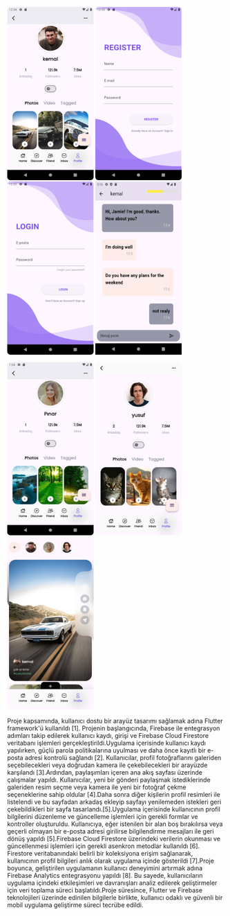 <p float="left">
  <img src="https://github.com/yusufKemalPinarci/arkadasekle/blob/master/bitirme_projesi_ss'leri/Screenshot_20240601_155454.png" width="200" height="400" />
  <img src="https://github.com/yusufKemalPinarci/arkadasekle/blob/master/bitirme_projesi_ss'leri/Screenshot_20240601_155529.png" width="200" height="400" />
  <img src="https://github.com/yusufKemalPinarci/arkadasekle/blob/master/bitirme_projesi_ss'leri/Screenshot_20240601_155536.png" width="200" height="400" />
  <img src="https://github.com/yusufKemalPinarci/arkadasekle/blob/master/bitirme_projesi_ss'leri/Screenshot_20240602_200701.png" width="200" height="400" />
</p>
<p float="left">
  <img src="https://github.com/yusufKemalPinarci/arkadasekle/blob/master/bitirme_projesi_ss'leri/Screenshot_20240601_160520.png" width="200" height="400" />
  <img src="https://github.com/yusufKemalPinarci/arkadasekle/blob/master/bitirme_projesi_ss'leri/Screenshot_20240602_010522.png" width="200" height="400" />
  <img src="https://github.com/yusufKemalPinarci/arkadasekle/blob/master/bitirme_projesi_ss'leri/Screenshot_20240602_010658.png" width="200" height="400" />
</p>

<p>Proje 
kapsamında, kullanıcı dostu bir arayüz tasarımı sağlamak adına Flutter framework'ü kullanıldı [1]. 
Projenin başlangıcında, Firebase ile entegrasyon adımları takip edilerek kullanıcı kaydı, girişi ve 
Firebase Cloud Firestore veritabanı işlemleri gerçekleştirildi.Uygulama içerisinde kullanıcı kaydı 
yapılırken, güçlü parola politikalarına uyulması ve daha önce kayıtlı bir e-posta adresi kontrolü sağlandı 
[2]. Kullanıcılar, profil fotoğraflarını galeriden seçebilecekleri veya doğrudan kamera ile çekebilecekleri 
bir arayüzde karşılandı [3].Ardından, paylaşımları içeren ana akış sayfası üzerinde çalışmalar yapıldı. 
Kullanıcılar, yeni bir gönderi paylaşmak istediklerinde galeriden resim seçme veya kamera ile yeni bir 
fotoğraf çekme seçeneklerine sahip oldular [4].Daha sonra diğer kişilerin profil resimleri ile listelendi ve 
bu sayfadan arkadaş ekleyip sayfayı yenilemeden istekleri geri çekebildikleri bir sayfa 
tasarlandı.[5].Uygulama içerisinde kullanıcının profil bilgilerini düzenleme ve güncelleme işlemleri için 
gerekli formlar ve kontroller oluşturuldu. Kullanıcıya, eğer istenilen bir alan boş bırakılırsa veya geçerli 
olmayan bir e-posta adresi girilirse bilgilendirme mesajları ile geri dönüş yapıldı [5].Firebase Cloud 
Firestore üzerindeki verilerin okunması ve güncellenmesi işlemleri için gerekli asenkron metodlar 
kullanıldı [6]. Firestore veritabanındaki belirli bir koleksiyona erişim sağlanarak, kullanıcının profil 
bilgileri anlık olarak uygulama içinde gösterildi [7].Proje boyunca, geliştirilen uygulamanın kullanıcı 
deneyimini artırmak adına Firebase Analytics entegrasyonu yapıldı [8]. Bu sayede, kullanıcıların 
uygulama içindeki etkileşimleri ve davranışları analiz edilerek geliştirmeler için veri toplama süreci 
başlatıldı.Proje süresince, Flutter ve Firebase teknolojileri üzerinde edinilen bilgilerle birlikte, kullanıcı 
odaklı ve güvenli bir mobil uygulama geliştirme süreci tecrübe edildi.</p>


